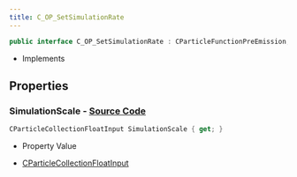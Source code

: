 ```yaml
---
title: C_OP_SetSimulationRate
---
```


```csharp
public interface C_OP_SetSimulationRate : CParticleFunctionPreEmission, CParticleFunctionOperator, CParticleFunction, ISchemaClass<CParticleFunction>, ISchemaClass<CParticleFunctionOperator>, ISchemaClass<CParticleFunctionPreEmission>, ISchemaClass<C_OP_SetSimulationRate>, ISchemaField, ISchemaClass, INativeHandle
```

- Implements

## Properties

### **SimulationScale** - [Source Code](https://github.com/swiftly-solution/swiftlys2/blob/main/managed/src/SwiftlyS2.Generated/Schemas/Interfaces/C_OP_SetSimulationRate.cs#L16)

```csharp
CParticleCollectionFloatInput SimulationScale { get; }
```

- Property Value

- [CParticleCollectionFloatInput](/docs/api/shared/schemadefinitions/cparticlecollectionfloatinput)

